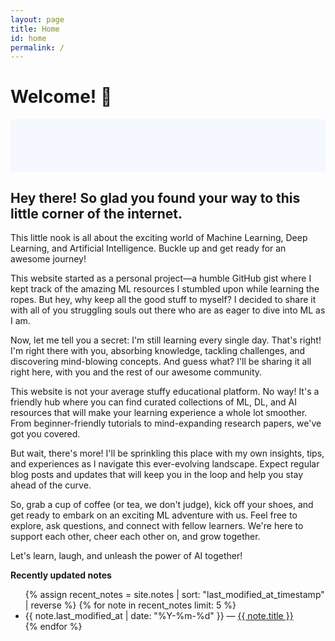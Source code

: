 ```yaml
---
layout: page
title: Home
id: home
permalink: /
---
```


# Welcome! 🌱

<p style="padding: 3em 1em; background: #f5f7ff; border-radius: 4px;">
  <h2><strong>Hey there!</strong> So glad you found your way to this little corner of the internet.</h2>
  <p>This little nook is all about the exciting world of Machine Learning, Deep Learning, and Artificial Intelligence. Buckle up and get ready for an awesome journey!</p>
</p>

This website started as a personal project—a humble GitHub gist where I kept track of the amazing ML resources I stumbled upon while learning the ropes. But hey, why keep all the good stuff to myself? I decided to share it with all of you struggling souls out there who are as eager to dive into ML as I am.

Now, let me tell you a secret: I'm still learning every single day. That's right! I'm right there with you, absorbing knowledge, tackling challenges, and discovering mind-blowing concepts. And guess what? I'll be sharing it all right here, with you and the rest of our awesome community.

This website is not your average stuffy educational platform. No way! It's a friendly hub where you can find curated collections of ML, DL, and AI resources that will make your learning experience a whole lot smoother. From beginner-friendly tutorials to mind-expanding research papers, we've got you covered.

But wait, there's more! I'll be sprinkling this place with my own insights, tips, and experiences as I navigate this ever-evolving landscape. Expect regular blog posts and updates that will keep you in the loop and help you stay ahead of the curve.

So, grab a cup of coffee (or tea, we don't judge), kick off your shoes, and get ready to embark on an exciting ML adventure with us. Feel free to explore, ask questions, and connect with fellow learners. We're here to support each other, cheer each other on, and grow together.

Let's learn, laugh, and unleash the power of AI together!

<strong>Recently updated notes</strong>

<ul>
  {% assign recent_notes = site.notes | sort: "last_modified_at_timestamp" | reverse %}
  {% for note in recent_notes limit: 5 %}
    <li>
      {{ note.last_modified_at | date: "%Y-%m-%d" }} — <a class="internal-link" href="{{ note.url }}">{{ note.title }}</a>
    </li>
  {% endfor %}
</ul>

<style>
  .wrapper {
    max-width: 46em;
  }
</style>
